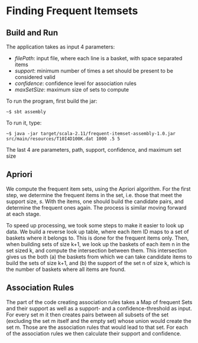 # Finding Frequent Itemsets

## Build and Run

The application takes as input 4 parameters:

  - *filePath*: input file, where each line is a basket, with space separated items
  - *support*: minimum number of times a set should be present to be considered valid
  - *confidence*: confidence level for association rules
  - *maxSetSize*: maximum size of sets to compute

To run the program, first build the jar:

```
~$ sbt assembly 
```

To run it, type:

```
~$ java -jar target/scala-2.11/frequent-itemset-assembly-1.0.jar src/main/resources/T10I4D100K.dat 1000 .5 5
```

The last 4 are parameters, path, support, confidence, and maximum set size

## Apriori

We compute the frequent item sets, using the Apriori algorithm.
For the first step, we determine the frequent items in the set, i.e. those that meet the support size, *s*. With the items, one should build the candidate pairs, and determine the frequent ones again. The process is similar moving forward at each stage.

To speed up processing, we took some steps to make it easier to look up data. We build a reverse look up table, where each item ID maps to a set of baskets where it belongs to. This is done for the frequent items only. 
Then, when building sets of size k+1, we look up the baskets of each item n in the set sized k, and compute the intersection between them. 
This intersection gives us the both (a) the baskets from which we can take candidate items to build the sets of size k+1, and (b) the support of the set n of size k, which is the number of baskets where all items are found.


## Association Rules
The part of the code creating association rules takes a Map of frequent Sets and their support as well as a
support- and a confidence-threshold as input. For every set m it then creates pairs between all subsets of the set
(excluding the set m itself and the empty set) whose union would create the set m. Those are the association rules
that would lead to that set. For each of the association rules we then calculate their support and confidence.
